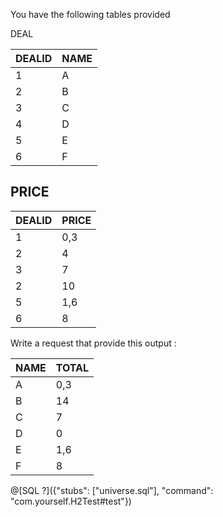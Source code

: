 
You have the following tables provided

DEAL


| DEALID |NAME |
| ------- | ----- |
|1      |A    |
|2      |B    |
|3      |C    |
|4      |D    |
|5      |E    |
|6      |F    |

PRICE
--------------
DEALID |PRICE 
-------|------
1      |0,3   
2      |4     
3      |7     
2      |10    
5      |1,6   
6      |8     




Write a request that provide this output :

NAME |TOTAL 
-----|------
A    |0,3   
B    |14    
C    |7     
D    |0     
E    |1,6   
F    |8   


@[SQL ?]({"stubs": ["universe.sql"], "command": "com.yourself.H2Test#test"})
